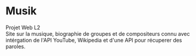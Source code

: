 # Musik
Projet Web L2 <br>
Site sur la musique, biographie de groupes et de compositeurs connu avec intérgation de l'API YouTube, Wikipedia et d'une API pour récuperer des paroles.

